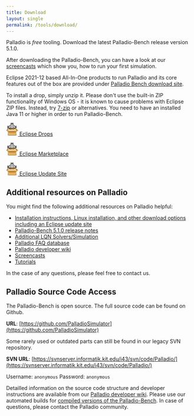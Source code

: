 ```yaml
---
title: Download
layout: single
permalink: /tools/download/
---
```


Palladio is *free* tooling. Download the latest Palladio-Bench release version 5.1.0.

After downloading the Palladio-Bench, you can have a look at our [screencasts](/tools/screenshots) which show you, how to run your first simulation.

Eclipse 2021-12 based All-In-One products to run Palladio and its core features out of the box are provided under [Palladio Bench download site](https://updatesite.palladio-simulator.com/palladio-bench-product/releases/latest/).

To install a drop, simply unzip it. Please don't use the built-in ZIP functionality of Windows OS - it is known to cause problems with Eclipse ZIP files. Instead, try [7-zip](https://7-zip.org/) or alternatives. You need to have an installed Java 11 or higher in order to run Palladio-Bench.

[![Download](/assets/images/tools/download.png) Eclipse Drops](https://updatesite.palladio-simulator.com/palladio-bench-product/releases/latest/)

[![Download](/assets/images/tools/download.png) Eclipse Marketplace](https://marketplace.eclipse.org/content/palladio-51-eclipse-422-2021-12)

[![Download](/assets/images/tools/download.png) Eclipse Update Site](https://updatesite.palladio-simulator.com/palladio-build-updatesite/releases/latest/)


## Additional resources on Palladio

You might find the following additional resources on Palladio helpful:

- [Installation instructions, Linux installation, and other download options including an Eclipse update site](http://sdqweb.ipd.kit.edu/wiki/PCM_stable)
- [Palladio-Bench 5.1.0 release notes](http://sdqweb.ipd.kit.edu/wiki/PCM_stable)
- [Additional LQN Solvers/Simulation](http://sdqweb.ipd.kit.edu/wiki/PCM2LQN)
- [Palladio FAQ database](http://sdqweb.ipd.kit.edu/faq/)
- [Palladio developer wiki](http://sdqweb.ipd.kit.edu/wiki/Palladio_Component_Model)
- [Screencasts](/tools/screenshots/)
- [Tutorials](/tools/tutorials/)

In the case of any questions, please feel free to contact us.


## Palladio Source Code Access

The Palladio-Bench is open source. The full source code can be found on Github.

**URL**: [https://github.com/PalladioSimulator](https://github.com/PalladioSimulator)

Some rarely used or outdated parts can still be found in our legacy SVN repository.

**SVN URL**: [https://svnserver.informatik.kit.edu/i43/svn/code/Palladio/](https://svnserver.informatik.kit.edu/i43/svn/code/Palladio/)

Username: `anonymous`
Password: `anonymous`

Detailled information on the source code structure and developer instructions are available from our [Palladio developer wiki](http://sdqweb.ipd.kit.edu/wiki/Palladio_Component_Model).
Please use our automated builds for [compiled versions of the Palladio-Bench](https://www.palladio-simulator.com/tools/download/).
In case of questions, please contact the Palladio community.
